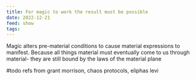 ```yaml
---
title: For magic to work the result must be possible
date: 2022-12-21
feed: show
tags:
---
```


Magic alters pre-material conditions to cause material expressions to manifest. Because all things material must eventually come to us through material- they are still bound by the laws of the material plane

#todo refs from grant morrison, chaos protocols, eliphas levi
